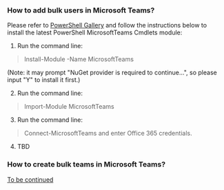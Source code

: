 ### How to add bulk users in Microsoft Teams?
Please refer to [PowerShell Gallery](https://www.powershellgallery.com/packages/MicrosoftTeams/) and follow the instructions below to install the latest PowerShell MicrosoftTeams Cmdlets module:
1. Run the command line:
  > Install-Module -Name MicrosoftTeams

(Note: it may prompt "NuGet provider is required to continue...", so please input "Y" to install it first.)

2. Run the command line:
  > Import-Module MicrosoftTeams
  
3. Run the command line:
  > Connect-MicrosoftTeams and enter Office 365 credentials.
  
4. TBD

### How to create bulk teams in Microsoft Teams?
[To be continued](https://www.jijitechnologies.com/blogs/create-teams-microsoft-teams-powershell)
